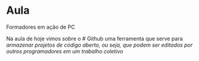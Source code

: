 # Aula
Formadores em ação de PC

Na aula de hoje vimos sobre o # Github uma ferramenta que serve para *armazenar projetos de código aberto, ou seja, que podem ser editados por outros programadores em um trabalho coletivo*
